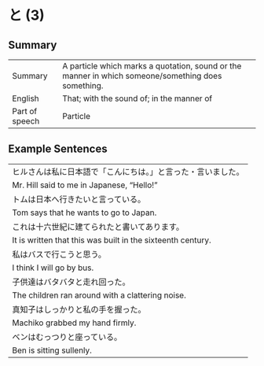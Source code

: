 # と (3)

## Summary

<table><tr>   <td>Summary</td>   <td>A particle which marks a quotation, sound or the manner in which someone/something does something.</td></tr><tr>   <td>English</td>   <td>That; with the sound of; in the manner of</td></tr><tr>   <td>Part of speech</td>   <td>Particle</td></tr></table>

## Example Sentences

<table><tr><td>ヒルさんは私に日本語で「こんにちは。」と言った・言いました。</td></tr><tr><td>Mr. Hill said to me in Japanese, “Hello!”</td></tr><tr><td>トムは日本へ行きたいと言っている。</td></tr><tr><td>Tom says that he wants to go to Japan.</td></tr><tr><td>これは十六世紀に建てられたと書いてあります。</td></tr><tr><td>It is written that this was built in the sixteenth century.</td></tr><tr><td>私はバスで行こうと思う。</td></tr><tr><td>I think I will go by bus.</td></tr><tr><td>子供達はバタバタと走れ回った。</td></tr><tr><td>The children ran around with a clattering noise.</td></tr><tr><td>真知子はしっかりと私の手を握った。</td></tr><tr><td>Machiko grabbed my hand firmly.</td></tr><tr><td>ベンはむっつりと座っている。</td></tr><tr><td>Ben is sitting sullenly.</td></tr></table>

